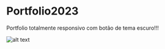 # Portfolio2023
Portfolio totalmente responsivo com botão de tema escuro!!!

![alt text](https://github.com/nxgabriel/portfolio-user/blob/main/assets/img/gifportfolio.gif?raw=true)
